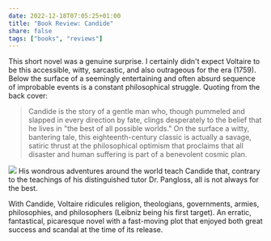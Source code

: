 ```yaml
---
date: 2022-12-18T07:05:25+01:00
title: "Book Review: Candide"
share: false
tags: ["books", "reviews"]
---
```

This short novel was a genuine surprise. I certainly didn't expect Voltaire to
be this accessible, witty, sarcastic, and also outrageous for the era (1759).
Below the surface of a seemingly entertaining and often absurd sequence of
improbable events is a constant philosophical struggle. Quoting from the back
cover:

> Candide is the story of a gentle man who, though pummeled and slapped in
> every direction by fate, clings desperately to the belief that he lives in
> "the best of all possible worlds." On the surface a witty, bantering tale,
> this eighteenth-century classic is actually a savage, satiric thrust at the
> philosophical optimism that proclaims that all disaster and human suffering
> is part of a benevolent cosmic plan.

![](/images/book-cover-candide.jpg#right)
His wondrous adventures around the world teach Candide that, contrary to the
teachings of his distinguished tutor Dr. Pangloss, all is not always for the
best. 

With Candide, Voltaire ridicules religion, theologians, governments, armies,
philosophies, and philosophers (Leibniz being his first target). An erratic,
fantastical, picaresque novel with a fast-moving plot that enjoyed both great
success and scandal at the time of its release.



 [rss]: https://nicolaiarocci.com/index.xml
 [m]: https://fosstodon.org/@nicola
 [nl]: https://buttondown.email/nicolaiarocci
